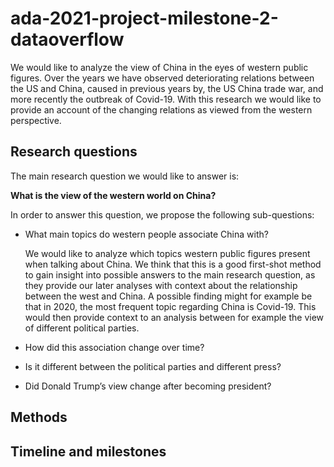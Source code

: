 # ada-2021-project-milestone-2-dataoverflow

We would like to analyze the view of China in the eyes of western public figures. Over the years we have observed deteriorating relations between the US and China, caused in previous years by, the US China trade war, and more recently the outbreak of Covid-19. With this research we would like to provide an account of the changing relations as viewed from the western perspective. 

## Research questions

The main research question we would like to answer is:

**What is the view of the western world on China?**

In order to answer this question, we propose the following sub-questions:

- What main topics do western people associate China with?

    We would like to analyze which topics western public figures present when talking about China. We think that this is a good first-shot method to gain insight into possible answers to the main research question, as they provide our later analyses with context about the relationship between the west and China. A possible finding might for example be that in 2020, the most frequent topic regarding China is Covid-19. This would then provide context to an analysis between for example the view of different political parties.
- How did this association change over time?


- Is it different between the political parties and different press?
- Did Donald Trump’s view change after becoming president?

## Methods

## Timeline and milestones

